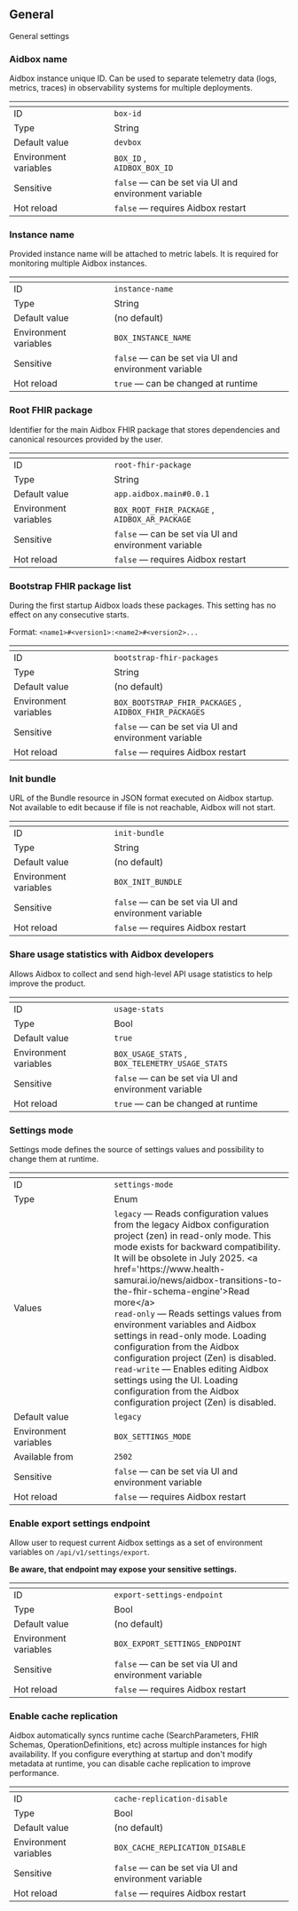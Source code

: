 ## General

General settings

### Aidbox name<a href="#box-id" id="box-id"></a>

Aidbox instance unique ID. Can be used to separate telemetry data (logs, metrics, traces) in observability systems for multiple deployments.

<table data-header-hidden="true"><thead><tr><th width="165"></th><th></th></tr></thead><tbody><tr><td>ID</td><td><code>box-id</code></td></tr><tr><td>Type</td><td>String</td></tr><tr><td>Default value</td><td><code>devbox</code></td></tr><tr><td>Environment variables</td><td><code>BOX_ID</code> , <br /><code>AIDBOX_BOX_ID</code></td></tr><tr><td>Sensitive</td><td><code>false</code> — can be set via Ul and environment variable</td></tr><tr><td>Hot reload</td><td><code>false</code> — requires Aidbox restart</td></tr></tbody></table>

### Instance name<a href="#instance-name" id="instance-name"></a>

Provided instance name will be attached to metric labels. It is required for monitoring multiple Aidbox instances.

<table data-header-hidden="true"><thead><tr><th width="165"></th><th></th></tr></thead><tbody><tr><td>ID</td><td><code>instance-name</code></td></tr><tr><td>Type</td><td>String</td></tr><tr><td>Default value</td><td>(no default)</td></tr><tr><td>Environment variables</td><td><code>BOX_INSTANCE_NAME</code></td></tr><tr><td>Sensitive</td><td><code>false</code> — can be set via Ul and environment variable</td></tr><tr><td>Hot reload</td><td><code>true</code> — can be changed at runtime</td></tr></tbody></table>

### Root FHIR package<a href="#root-fhir-package" id="root-fhir-package"></a>

Identifier for the main Aidbox FHIR package that stores dependencies and canonical resources provided by the user.

<table data-header-hidden="true"><thead><tr><th width="165"></th><th></th></tr></thead><tbody><tr><td>ID</td><td><code>root-fhir-package</code></td></tr><tr><td>Type</td><td>String</td></tr><tr><td>Default value</td><td><code>app.aidbox.main#0.0.1</code></td></tr><tr><td>Environment variables</td><td><code>BOX_ROOT_FHIR_PACKAGE</code> , <br /><code>AIDBOX_AR_PACKAGE</code></td></tr><tr><td>Sensitive</td><td><code>false</code> — can be set via Ul and environment variable</td></tr><tr><td>Hot reload</td><td><code>false</code> — requires Aidbox restart</td></tr></tbody></table>

### Bootstrap FHIR package list<a href="#bootstrap-fhir-packages" id="bootstrap-fhir-packages"></a>

During the first startup Aidbox loads these packages.
This setting has no effect on any consecutive starts.

Format:
`<name1>#<version1>:<name2>#<version2>...`

<table data-header-hidden="true"><thead><tr><th width="165"></th><th></th></tr></thead><tbody><tr><td>ID</td><td><code>bootstrap-fhir-packages</code></td></tr><tr><td>Type</td><td>String</td></tr><tr><td>Default value</td><td>(no default)</td></tr><tr><td>Environment variables</td><td><code>BOX_BOOTSTRAP_FHIR_PACKAGES</code> , <br /><code>AIDBOX_FHIR_PACKAGES</code></td></tr><tr><td>Sensitive</td><td><code>false</code> — can be set via Ul and environment variable</td></tr><tr><td>Hot reload</td><td><code>false</code> — requires Aidbox restart</td></tr></tbody></table>

### Init bundle<a href="#init-bundle" id="init-bundle"></a>

URL of the Bundle resource in JSON format executed on Aidbox startup. Not available to edit because if file is not reachable, Aidbox will not start.

<table data-header-hidden="true"><thead><tr><th width="165"></th><th></th></tr></thead><tbody><tr><td>ID</td><td><code>init-bundle</code></td></tr><tr><td>Type</td><td>String</td></tr><tr><td>Default value</td><td>(no default)</td></tr><tr><td>Environment variables</td><td><code>BOX_INIT_BUNDLE</code></td></tr><tr><td>Sensitive</td><td><code>false</code> — can be set via Ul and environment variable</td></tr><tr><td>Hot reload</td><td><code>false</code> — requires Aidbox restart</td></tr></tbody></table>

### Share usage statistics with Aidbox developers<a href="#usage-stats" id="usage-stats"></a>

Allows Aidbox to collect and send high-level API usage statistics to help improve the product.

<table data-header-hidden="true"><thead><tr><th width="165"></th><th></th></tr></thead><tbody><tr><td>ID</td><td><code>usage-stats</code></td></tr><tr><td>Type</td><td>Bool</td></tr><tr><td>Default value</td><td><code>true</code></td></tr><tr><td>Environment variables</td><td><code>BOX_USAGE_STATS</code> , <br /><code>BOX_TELEMETRY_USAGE_STATS</code></td></tr><tr><td>Sensitive</td><td><code>false</code> — can be set via Ul and environment variable</td></tr><tr><td>Hot reload</td><td><code>true</code> — can be changed at runtime</td></tr></tbody></table>

### Settings mode<a href="#settings-mode" id="settings-mode"></a>

Settings mode defines the source of settings values and
    possibility to change them at runtime.

<table data-header-hidden="true"><thead><tr><th width="165"></th><th></th></tr></thead><tbody><tr><td>ID</td><td><code>settings-mode</code></td></tr><tr><td>Type</td><td>Enum</td></tr><tr><td>Values</td><td><code>legacy</code> — Reads configuration values from the legacy Aidbox                 configuration project (zen) in read-only mode. This mode exists                 for backward compatibility. It will be obsolete in July 2025.                 &lt;a href=&apos;https://www.health-samurai.io/news/aidbox-transitions-to-the-fhir-schema-engine&apos;&gt;Read more&lt;/a&gt;<br /><code>read-only</code> — Reads settings values from environment variables and                 Aidbox settings in read-only mode. Loading configuration from                 the Aidbox configuration project (Zen) is disabled.<br /><code>read-write</code> — Enables editing Aidbox settings using the UI. Loading                 configuration from the Aidbox configuration project (Zen) is                 disabled.</td></tr><tr><td>Default value</td><td><code>legacy</code></td></tr><tr><td>Environment variables</td><td><code>BOX_SETTINGS_MODE</code></td></tr><tr><td>Available from</td><td><code>2502</code></td></tr><tr><td>Sensitive</td><td><code>false</code> — can be set via Ul and environment variable</td></tr><tr><td>Hot reload</td><td><code>false</code> — requires Aidbox restart</td></tr></tbody></table>

### Enable export settings endpoint<a href="#export-settings-endpoint" id="export-settings-endpoint"></a>

Allow user to request current Aidbox settings as a set of environment variables on `/api/v1/settings/export`.

**Be aware, that endpoint may expose your sensitive settings.**

<table data-header-hidden="true"><thead><tr><th width="165"></th><th></th></tr></thead><tbody><tr><td>ID</td><td><code>export-settings-endpoint</code></td></tr><tr><td>Type</td><td>Bool</td></tr><tr><td>Default value</td><td>(no default)</td></tr><tr><td>Environment variables</td><td><code>BOX_EXPORT_SETTINGS_ENDPOINT</code></td></tr><tr><td>Sensitive</td><td><code>false</code> — can be set via Ul and environment variable</td></tr><tr><td>Hot reload</td><td><code>false</code> — requires Aidbox restart</td></tr></tbody></table>

### Enable cache replication<a href="#cache-replication-disable" id="cache-replication-disable"></a>

Aidbox automatically syncs runtime cache (SearchParameters, FHIR Schemas, OperationDefinitions, etc) across multiple instances for high availability. If you configure everything at startup and don't modify metadata at runtime, you can disable cache replication to improve performance.

<table data-header-hidden="true"><thead><tr><th width="165"></th><th></th></tr></thead><tbody><tr><td>ID</td><td><code>cache-replication-disable</code></td></tr><tr><td>Type</td><td>Bool</td></tr><tr><td>Default value</td><td>(no default)</td></tr><tr><td>Environment variables</td><td><code>BOX_CACHE_REPLICATION_DISABLE</code></td></tr><tr><td>Sensitive</td><td><code>false</code> — can be set via Ul and environment variable</td></tr><tr><td>Hot reload</td><td><code>false</code> — requires Aidbox restart</td></tr></tbody></table>
